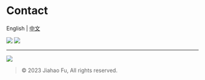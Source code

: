 # Contact
English | [中文](https://github.com/beixinti/beixinti/blob/main/docs/contact_zhCN.md)

[![](https://img.shields.io/badge/-Telegram-03A9F4.svg?style=for-the-badge&logo=telegram&logoColor=white)](https://t.me/beixinti)
[![](https://img.shields.io/badge/-电邮-F44336.svg?style=for-the-badge&logo=gmail&logoColor=white)](mailto:beixinti@foxmail.com)

---

[![](https://img.shields.io/badge/-WECHAT-4CAF50.svg?style=for-the-badge&logo=wechat&logoColor=white)](https://user-images.githubusercontent.com/95170151/193442385-9aff9459-6589-4786-8b9e-2e7d91389e2d.jpg)

> © 2023 Jiahao Fu, All rights reserved.
